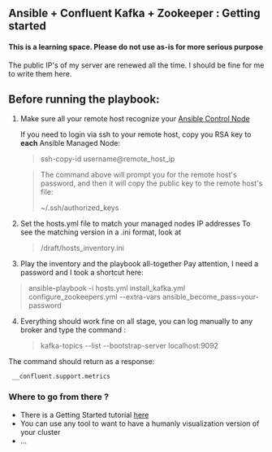 ## Ansible + Confluent Kafka + Zookeeper : Getting started

####  This is a learning space. Please do not use as-is for more serious purpose
The public IP's of my server are renewed all the time. I should be fine for me to write them here.

## Before running the playbook:
 1. Make sure all your remote host recognize your [Ansible Control Node](https://docs.ansible.com/ansible/latest/getting_started/index.html)

    If you need to login via ssh to your remote host, copy you RSA key to <b>each</b> Ansible Managed Node:
    > ssh-copy-id username@remote_host_ip

    > The command above will prompt you for the remote host's password, and then it will copy the public key to the remote host's file:
    >
    >  ~/.ssh/authorized_keys

 2. Set the hosts.yml file to match your managed nodes IP addresses
    To see the matching version in a .ini format, look at

    > /draft/hosts_inventory.ini

 3. Play the inventory and the playbook all-together
    Pay attention, I need a password and I took a shortcut here:
 > ansible-playbook -i hosts.yml install_kafka.yml configure_zookeepers.yml --extra-vars ansible_become_pass=your-password

4. Everything should work fine on all stage, you can log manually to any broker and type the command :
   >  kafka-topics --list --bootstrap-server localhost:9092

The command should return as a response:

     __confluent.support.metrics

### Where to go from there ?
- There is a Getting Started tutorial [here](https://developer.confluent.io/quickstart/kafka-local/?session_ref=https://duckduckgo.com/#4-create-a-topic)
- You can use any tool to want to have a humanly visualization version of your cluster
- ...

